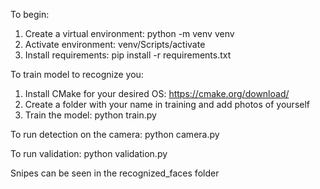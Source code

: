 To begin:
1. Create a virtual environment: python -m venv venv
2. Activate environment: venv/Scripts/activate
3. Install requirements: pip install -r requirements.txt

To train model to recognize you:
1. Install CMake for your desired OS: https://cmake.org/download/
2. Create a folder with your name in training and add photos of yourself
3. Train the model: python train.py

To run detection on the camera: python camera.py

To run validation: python validation.py

Snipes can be seen in the recognized_faces folder